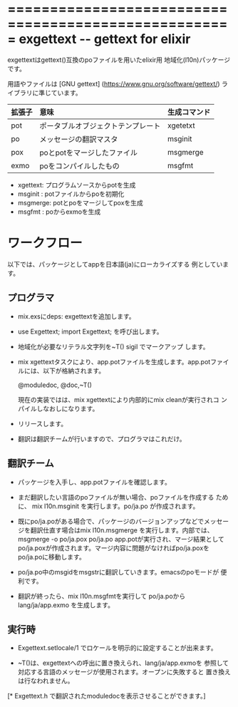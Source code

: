 =====================================================
 exgettext --  gettext for elixir
=====================================================

exgettextはgettext()互換のpoファイルを用いたelixir用
地域化(l10n)パッケージです。

用語やファイルは [GNU gettext] (https://www.gnu.org/software/gettext/) 
ライブラリに準じています。

|拡張子   | 意味                               | 生成コマンド
|:--------|:-----------------------------------|:-------------
| pot     | ポータブルオブジェクトテンプレート | xgetetxt
| po      | メッセージの翻訳マスタ             | msginit
| pox     | poとpotをマージしたファイル        | msgmerge
| exmo    | poをコンパイルしたもの             | msgfmt


* xgettext: プログラムソースからpotを生成
* msginit : potファイルからpoを初期化
* msgmerge: potとpoをマージしてpoxを生成
* msgfmt  : poからexmoを生成


ワークフロー
=====================================================

以下では、パッケージとしてappを日本語(ja)にローカライズする
例としています。

プログラマ
-----------------------------------------------------

* mix.exsにdeps: exgettextを追加します。

* use Exgettext; import Exgettext; を呼び出します。

* 地域化が必要なリテラル文字列を~T() sigil でマークアップ
  します。

* mix xgettextタスクにより、app.potファイルを生成します。app.potファイ
  ルには、以下が格納されます。

  @moduledoc, @doc,~T()

  現在の実装ではは、mix xgettextにより内部的にmix cleanが実行されコ
  ンパイルしなおしになります。

* リリースします。

* 翻訳は翻訳チームが行いますので、プログラマはこれだけ。


翻訳チーム
-----------------------------------------------------

* パッケージを入手し、app.potファイルを確認します。

* まだ翻訳したい言語のpoファイルが無い場合、poファイルを作成する
  ために、 mix l10n.msginit を実行します。po/ja.po が作成されます。

* 既にpo/ja.poがある場合で、パッケージのバージョンアップなどでメッセー
  ジを翻訳仕直す場合はmix l10n.msgmerge を実行します。内部では、
  msgmerge -o po/ja.pox po/ja.po app.potが実行され、マージ結果として
  po/ja.poxが作成されます。マージ内容に問題がなければpo/ja.poxを
  po/ja.poに移動します。

* po/ja.po中のmsgidをmsgstrに翻訳していきます。emacsのpoモードが
  便利です。

* 翻訳が終ったら、mix l10n.msgfmtを実行して po/ja.poからlang/ja/app.exmo
  を生成します。
  

実行時
-----------------------------------------------------

* Exgettext.setlocale/1 でロケールを明示的に設定することが出来ます。

* ~T()は、exgettextへの呼出に置き換えられ、lang/ja/app.exmoを
  参照して対応する言語のメッセージが使用されます。オープンに失敗すると
  置き換えは行なわれません。

[* Exgettext.h で翻訳されたmoduledocを表示させることができます。]
